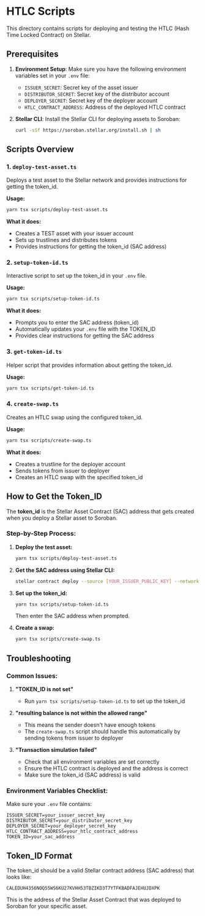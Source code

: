 # HTLC Scripts

This directory contains scripts for deploying and testing the HTLC (Hash Time Locked Contract) on Stellar.

## Prerequisites

1. **Environment Setup**: Make sure you have the following environment variables set in your `.env` file:
   - `ISSUER_SECRET`: Secret key of the asset issuer
   - `DISTRIBUTOR_SECRET`: Secret key of the distributor account
   - `DEPLOYER_SECRET`: Secret key of the deployer account
   - `HTLC_CONTRACT_ADDRESS`: Address of the deployed HTLC contract

2. **Stellar CLI**: Install the Stellar CLI for deploying assets to Soroban:
   ```bash
   curl -sSf https://soroban.stellar.org/install.sh | sh
   ```

## Scripts Overview

### 1. `deploy-test-asset.ts`
Deploys a test asset to the Stellar network and provides instructions for getting the token_id.

**Usage:**
```bash
yarn tsx scripts/deploy-test-asset.ts
```

**What it does:**
- Creates a TEST asset with your issuer account
- Sets up trustlines and distributes tokens
- Provides instructions for getting the token_id (SAC address)

### 2. `setup-token-id.ts`
Interactive script to set up the token_id in your `.env` file.

**Usage:**
```bash
yarn tsx scripts/setup-token-id.ts
```

**What it does:**
- Prompts you to enter the SAC address (token_id)
- Automatically updates your `.env` file with the TOKEN_ID
- Provides clear instructions for getting the SAC address

### 3. `get-token-id.ts`
Helper script that provides information about getting the token_id.

**Usage:**
```bash
yarn tsx scripts/get-token-id.ts
```

### 4. `create-swap.ts`
Creates an HTLC swap using the configured token_id.

**Usage:**
```bash
yarn tsx scripts/create-swap.ts
```

**What it does:**
- Creates a trustline for the deployer account
- Sends tokens from issuer to deployer
- Creates an HTLC swap with the specified token_id

## How to Get the Token_ID

The **token_id** is the Stellar Asset Contract (SAC) address that gets created when you deploy a Stellar asset to Soroban.

### Step-by-Step Process:

1. **Deploy the test asset:**
   ```bash
   yarn tsx scripts/deploy-test-asset.ts
   ```

2. **Get the SAC address using Stellar CLI:**
   ```bash
   stellar contract deploy --source [YOUR_ISSUER_PUBLIC_KEY] --network testnet
   ```

3. **Set up the token_id:**
   ```bash
   yarn tsx scripts/setup-token-id.ts
   ```
   Then enter the SAC address when prompted.

4. **Create a swap:**
   ```bash
   yarn tsx scripts/create-swap.ts
   ```

## Troubleshooting

### Common Issues:

1. **"TOKEN_ID is not set"**
   - Run `yarn tsx scripts/setup-token-id.ts` to set up the token_id

2. **"resulting balance is not within the allowed range"**
   - This means the sender doesn't have enough tokens
   - The `create-swap.ts` script should handle this automatically by sending tokens from issuer to deployer

3. **"Transaction simulation failed"**
   - Check that all environment variables are set correctly
   - Ensure the HTLC contract is deployed and the address is correct
   - Make sure the token_id (SAC address) is valid

### Environment Variables Checklist:

Make sure your `.env` file contains:
```
ISSUER_SECRET=your_issuer_secret_key
DISTRIBUTOR_SECRET=your_distributor_secret_key
DEPLOYER_SECRET=your_deployer_secret_key
HTLC_CONTRACT_ADDRESS=your_htlc_contract_address
TOKEN_ID=your_sac_address
```

## Token_ID Format

The token_id should be a valid Stellar contract address (SAC address) that looks like:
```
CALEDUH4356NOQ55WS6KU27KVHH53TBZIKD3T7YTFKBADFAJEHUJDXPK
```

This is the address of the Stellar Asset Contract that was deployed to Soroban for your specific asset. 
